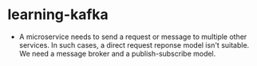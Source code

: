 # learning-kafka
- A microservice needs to send a request or message to multiple other services. In such cases, a direct request reponse model isn't suitable. We need a message broker and a publish-subscribe model.
